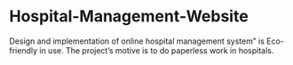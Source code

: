 # Hospital-Management-Website
Design and implementation of online hospital management system” is Eco-friendly in use. The project’s motive is to do paperless work in hospitals.
